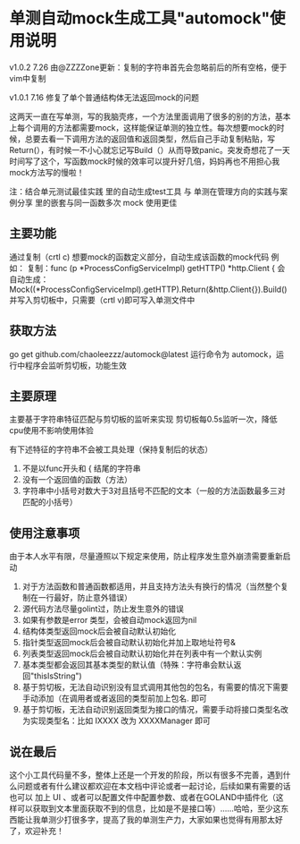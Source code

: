 # 单测自动mock生成工具"automock"使用说明

v1.0.2  7.26 由@ZZZZone更新：复制的字符串首先会忽略前后的所有空格，便于vim中复制

v1.0.1  7.16 修复了单个普通结构体无法返回mock的问题



这两天一直在写单测，写的我脑壳疼，一个方法里面调用了很多的别的方法，基本上每个调用的方法都需要mock，这样能保证单测的独立性。每次想要mock的时候，总要去看一下调用方法的返回值和返回类型，然后自己手动复制粘贴，写Return(），有时候一不小心就忘记写Build（）从而导致panic。突发奇想花了一天时间写了这个，写函数mock时候的效率可以提升好几倍，妈妈再也不用担心我mock方法写的慢啦！

注：结合单元测试最佳实践 里的自动生成test工具 与 单测在管理方向的实践与案例分享 里的嵌套与同一函数多次 mock 使用更佳 
## 主要功能
通过复制（crtl c) 想要mock的函数定义部分，自动生成该函数的mock代码
例如：
复制：func (p *ProcessConfigServiceImpl) getHTTP() *http.Client {
会自动生成： Mock((*ProcessConfigServiceImpl).getHTTP).Return(&http.Client{}).Build() 并写入剪切板中，只需要（crtl v)即可写入单测文件中


## 获取方法
go get github.com/chaoleezzz/automock@latest
运行命令为 automock，运行中程序会监听剪切板，功能生效


## 主要原理
主要基于字符串特征匹配与剪切板的监听来实现
剪切板每0.5s监听一次，降低cpu使用不影响使用体验

有下述特征的字符串不会被工具处理（保持复制后的状态）
1. 不是以func开头和 { 结尾的字符串
2. 没有一个返回值的函数（方法）
3. 字符串中小括号对数大于3对且括号不匹配的文本（一般的方法函数最多三对匹配的小括号）

## 使用注意事项
由于本人水平有限，尽量遵照以下规定来使用，防止程序发生意外崩溃需要重新启动
1. 对于方法函数和普通函数都适用，并且支持方法头有换行的情况（当然整个复制在一行最好，防止意外错误）
2. 源代码方法尽量golint过，防止发生意外的错误
3. 如果有参数是error 类型，会被自动mock返回为nil
4. 结构体类型返回mock后会被自动默认初始化
5. 指针类型返回mock后会被自动默认初始化并加上取地址符号&
6. 列表类型返回mock后会被自动默认初始化并在列表中有一个默认实例
7. 基本类型都会返回其基本类型的默认值（特殊：字符串会默认返回"thisIsString")
8. 基于剪切板，无法自动识别没有显式调用其他包的包名，有需要的情况下需要手动添加（在调用者或者返回的类型前加上包名.  即可
9. 基于剪切板，无法自动识别返回类型为接口的情况，需要手动将接口类型名改为实现类型名：比如 IXXXX 改为 XXXXManager 即可

## 说在最后
这个小工具代码量不多，整体上还是一个开发的阶段，所以有很多不完善，遇到什么问题或者有什么建议都欢迎在本文档中评论或者一起讨论，后续如果有需要的话也可以 加上 UI 、或者可以配置文件中配置参数、或者在GOLAND中插件化（这样可以获取到文本里面获取不到的信息，比如是不是接口等）……哈哈，至少这东西能让我单测少打很多字，提高了我的单测生产力，大家如果也觉得有用那太好了，欢迎补充！
